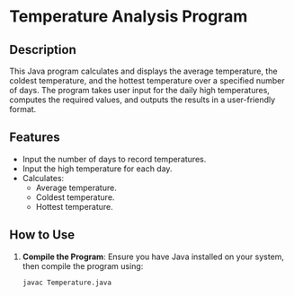# Temperature Analysis Program

## Description
This Java program calculates and displays the average temperature, the coldest temperature, and the hottest temperature over a specified number of days. The program takes user input for the daily high temperatures, computes the required values, and outputs the results in a user-friendly format.

## Features
- Input the number of days to record temperatures.
- Input the high temperature for each day.
- Calculates:
  - Average temperature.
  - Coldest temperature.
  - Hottest temperature.

## How to Use
1. **Compile the Program**: Ensure you have Java installed on your system, then compile the program using:
   ```bash
   javac Temperature.java
